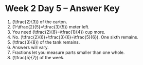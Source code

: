 # Week 2 Day 5 – Answer Key

1. \(\tfrac{2}{3}\) of the carton.
2. \(1-\tfrac{2}{5}=\tfrac{3}{5}\) meter left.
3. You need \(\tfrac{2}{8}=\tfrac{1}{4}\) cup more.
4. No. (\tfrac{2}{6}+\tfrac{3}{6}=\tfrac{5}{6}). One sixth remains.
5. \(\tfrac{3}{8}\) of the tank remains.
6. Answers will vary.
7. Fractions let you measure parts smaller than one whole.
8. \(\tfrac{5}{7}\) of the week.
